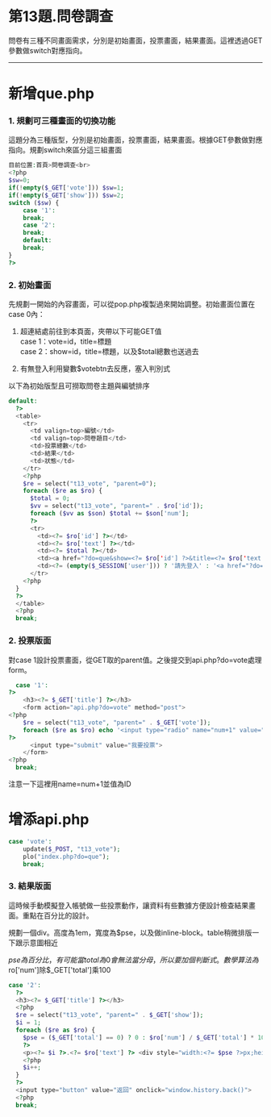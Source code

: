 # 第13題.問卷調查

問卷有三種不同畫面需求，分別是初始畫面，投票畫面，結果畫面。這裡透過GET參數做switch對應指向。

---

# 新增que.php

### 1. 規劃可三種畫面的切換功能

這題分為三種版型，分別是初始畫面，投票畫面，結果畫面。根據GET參數做對應指向。規劃switch來區分這三組畫面

```php
目前位置:首頁>問卷調查<br>
<?php
$sw=0;
if(!empty($_GET['vote'])) $sw=1;
if(!empty($_GET['show'])) $sw=2;
switch ($sw) {
    case '1':
    break;
    case '2':
    break;
    default:
    break;
}
?>
```

### 2. 初始畫面

先規劃一開始的內容畫面，可以從pop.php複製過來開始調整。初始畫面位置在case 0內：

1. 超連結處前往到本頁面，夾帶以下可能GET值  
   case 1：vote=id，title=標題  
   case 2：show=id，title=標題，以及$total總數也送過去

2. 有無登入利用變數$votebtn去反應，塞入判別式

以下為初始版型且可撈取問卷主題與編號排序

```php
default:
  ?>
  <table>
    <tr>
      <td valign=top>編號</td>
      <td valign=top>問卷題目</td>
      <td>投票總數</td>
      <td>結果</td>
      <td>狀態</td>
    </tr>
    <?php
    $re = select("t13_vote", "parent=0");
    foreach ($re as $ro) {
      $total = 0;
      $vv = select("t13_vote", "parent=" . $ro['id']);
      foreach ($vv as $son) $total += $son['num'];
      ?>
      <tr>
        <td><?= $ro['id'] ?></td>
        <td><?= $ro['text'] ?></td>
        <td><?= $total ?></td>
        <td><a href="?do=que&show=<?= $ro['id'] ?>&title=<?= $ro['text'] ?>&total=<?= $total ?>">結果</a></td>
        <td><?= (empty($_SESSION['user'])) ? '請先登入' : '<a href="?do=que&vote=' . $ro['id'] . '&title=' . $ro['text'] . '">參與投票</a>' ?></td>
      </tr>
    <?php
  }
  ?>
  </table>
  <?php
  break;
```

### 2. 投票版面

對case 1設計投票畫面，從GET取的parent值。之後提交到api.php?do=vote處理form。

```php
  case '1':
?>
    <h3><?= $_GET['title'] ?></h3>
    <form action="api.php?do=vote" method="post">
<?php
    $re = select("t13_vote", "parent=" . $_GET['vote']);
    foreach ($re as $ro) echo '<input type="radio" name="num+1" value="' . $ro['id'] . '">' . $ro['text'] . '<br>';
?>
      <input type="submit" value="我要投票">
    </form>
<?php
  break;
```

注意一下這裡用name=num+1並值為ID

# 增添api.php

```php
case 'vote':
    update($_POST, "t13_vote");
    plo("index.php?do=que");
    break;
```

### 3. 結果版面

這時候手動模擬登入帳號做一些投票動作，讓資料有些數據方便設計檢查結果畫面。重點在百分比的設計。

規劃一個div。高度為1em，寬度為$pse，以及做inline-block。table稍微排版一下跟示意圖相近

$pse為百分比，有可能當total為0會無法當分母，所以要加個判斷式。數學算法為$ro\['num'\]除$\_GET\['total'\]乘100

```php
case '2':
  ?>
  <h3><?= $_GET['title'] ?></h3>
  <?php
  $re = select("t13_vote", "parent=" . $_GET['show']);
  $i = 1;
  foreach ($re as $ro) {
    $pse = ($_GET['total'] == 0) ? 0 : $ro['num'] / $_GET['total'] * 100;
    ?>
    <p><?= $i ?>.<?= $ro['text'] ?> <div style="width:<?= $pse ?>px;height:1em;background-color:black;display:inline-block"></div><?= $ro['num'] ?>票(<?= $pse ?>%)</p>
    <?php
    $i++;
  }
  ?>
  <input type="button" value="返回" onclick="window.history.back()">
  <?php
  break;
```



